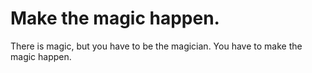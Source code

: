 # Make the magic happen.

There is magic, but you have to be the magician. You have to make the magic happen.
